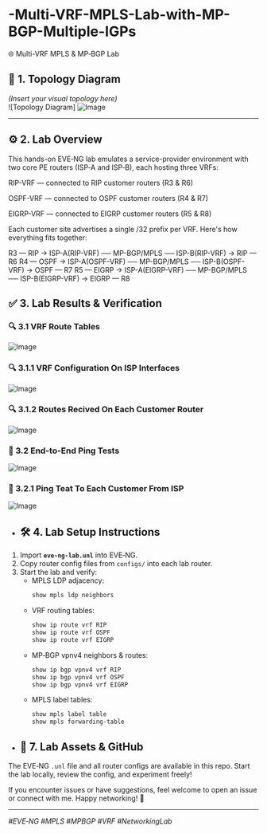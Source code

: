# -Multi-VRF-MPLS-Lab-with-MP-BGP-Multiple-IGPs

🌐 Multi-VRF MPLS & MP‑BGP Lab

## 🧩 1. Topology Diagram  
*(Insert your visual topology here)*  
![Topology Diagram] ![Image](https://github.com/user-attachments/assets/63b337bc-e1e4-42ab-8e2f-41d3cb14920c)


---
## ⚙️ 2. Lab Overview
This hands-on EVE‑NG lab emulates a service-provider environment with two core PE routers (ISP‑A and ISP‑B), each hosting three VRFs:

RIP-VRF — connected to RIP customer routers (R3 & R6)

OSPF-VRF — connected to OSPF customer routers (R4 & R7)

EIGRP-VRF — connected to EIGRP customer routers (R5 & R8)

Each customer site advertises a single /32 prefix per VRF. Here's how everything fits together:

R3 — RIP → ISP-A(RIP-VRF) ── MP-BGP/MPLS ── ISP-B(RIP-VRF) → RIP — R6
R4 — OSPF → ISP-A(OSPF-VRF) ── MP-BGP/MPLS ── ISP-B(OSPF-VRF) → OSPF — R7
R5 — EIGRP → ISP-A(EIGRP-VRF) ── MP-BGP/MPLS ── ISP-B(EIGRP-VRF) → EIGRP — R8

## ✅ 3. Lab Results & Verification

### 🔍 3.1 VRF Route Tables  
![Image](https://github.com/user-attachments/assets/09556cda-a4f4-4719-825b-916b11f591af)

### 🔍 3.1.1 VRF Configuration On ISP Interfaces 

![Image](https://github.com/user-attachments/assets/63396799-4a50-4e06-8cc8-3b1f3b3b4cf5)

### 🔍 3.1.2 Routes Recived On Each Customer Router 

![Image](https://github.com/user-attachments/assets/a846e9e2-4d63-4a34-8597-d34a03907ffd)

  ### 🧪 3.2 End-to-End Ping Tests  
![Image](https://github.com/user-attachments/assets/a1960df7-0c57-4448-9641-aa46474ebc40)

  ### 🧪 3.2.1 Ping Teat To Each Customer From ISP 
  ![Image](https://github.com/user-attachments/assets/8257ef95-e294-417b-a1be-aacf45c5c16d)

- ## 🛠 4. Lab Setup Instructions

1. Import **`eve-ng-lab.unl`** into EVE‑NG.
2. Copy router config files from `configs/` into each lab router.
3. Start the lab and verify:
   - MPLS LDP adjacency:
     ```bash
     show mpls ldp neighbors
     ```
   - VRF routing tables:
     ```bash
     show ip route vrf RIP
     show ip route vrf OSPF
     show ip route vrf EIGRP
     ```
   - MP‑BGP vpnv4 neighbors & routes:
     ```bash
     show ip bgp vpnv4 vrf RIP
     show ip bgp vpnv4 vrf OSPF
     show ip bgp vpnv4 vrf EIGRP
     ```
   - MPLS label tables:
     ```bash
     show mpls label table
     show mpls forwarding-table
     ```
   

- ## 🔗 7. Lab Assets & GitHub

The EVE‑NG `.unl` file and all router configs are available in this repo. Start the lab locally, review the config, and experiment freely!

If you encounter issues or have suggestions, feel welcome to open an issue or connect with me. Happy networking! 🚀

---

*#EVE‑NG #MPLS #MPBGP #VRF #NetworkingLab* 
